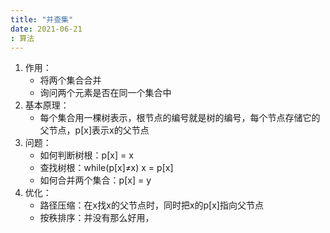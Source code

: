 ```yaml
---
title: "并查集"
date: 2021-06-21
: 算法
---
```



1. 作用：
   - 将两个集合合并
   - 询问两个元素是否在同一个集合中
2. 基本原理：
   - 每个集合用一棵树表示，根节点的编号就是树的编号，每个节点存储它的父节点，p[x]表示x的父节点
3. 问题：
   - 如何判断树根：p[x] = x
   - 查找树根：while(p[x]≠x) x = p[x]
   - 如何合并两个集合：p[x] = y
4. 优化：
   - 路径压缩：在x找x的父节点时，同时把x的p[x]指向父节点
   - 按秩排序：并没有那么好用，
